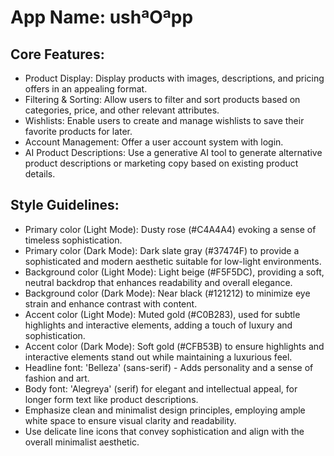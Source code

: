 # **App Name**: ushªOªpp

## Core Features:

- Product Display: Display products with images, descriptions, and pricing offers in an appealing format.
- Filtering & Sorting: Allow users to filter and sort products based on categories, price, and other relevant attributes.
- Wishlists: Enable users to create and manage wishlists to save their favorite products for later.
- Account Management: Offer a user account system with login.
- AI Product Descriptions: Use a generative AI tool to generate alternative product descriptions or marketing copy based on existing product details.

## Style Guidelines:

- Primary color (Light Mode): Dusty rose (#C4A4A4) evoking a sense of timeless sophistication.
- Primary color (Dark Mode): Dark slate gray (#37474F) to provide a sophisticated and modern aesthetic suitable for low-light environments.
- Background color (Light Mode): Light beige (#F5F5DC), providing a soft, neutral backdrop that enhances readability and overall elegance.
- Background color (Dark Mode): Near black (#121212) to minimize eye strain and enhance contrast with content.
- Accent color (Light Mode): Muted gold (#C0B283), used for subtle highlights and interactive elements, adding a touch of luxury and sophistication.
- Accent color (Dark Mode): Soft gold (#CFB53B) to ensure highlights and interactive elements stand out while maintaining a luxurious feel.
- Headline font: 'Belleza' (sans-serif) - Adds personality and a sense of fashion and art.
- Body font: 'Alegreya' (serif) for elegant and intellectual appeal, for longer form text like product descriptions.
- Emphasize clean and minimalist design principles, employing ample white space to ensure visual clarity and readability.
- Use delicate line icons that convey sophistication and align with the overall minimalist aesthetic.